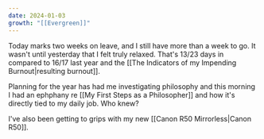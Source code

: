 ```yaml
---
date: 2024-01-03
growth: "[[Evergreen]]"
---
```

Today marks two weeks on leave, and I still have more than a week to go. It wasn't until yesterday that I felt truly relaxed. That's 13/23 days in compared to 16/17 last year and the [[The Indicators of my Impending Burnout|resulting burnout]].

Planning for the year has had me investigating philosophy and this morning I had an ephphany re [[My First Steps as a Philosopher]] and how it's directly tied to my daily job. Who knew?

I've also been getting to grips with my new [[Canon R50 Mirrorless|Canon R50]]. 
